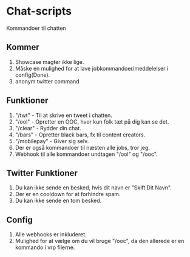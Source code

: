 # Chat-scripts

Kommandoer til chatten

## Kommer

1. Showcase magter ikke lige.
2. Måske en mulighed for at lave jobkommandoer/meddelelser i config(Done).
3. anonym twitter command

## Funktioner

1. "/twt" - Til at skrive en tweet i chatten.
2. "/ool" - Opretter en OOC, hvor kun folk tæt på dig kan se det.
3. "/clear" - Rydder din chat.
4. "/bars" - Opretter black bars, fx til content creators.
5. "/mobilepay" - Giver sig selv.
6. Der er også kommandoer til næsten alle jobs, tror jeg.
7. Webhook til alle kommandoer undtagen "/ool" og "/ooc".

## Twitter Funktioner

1. Du kan ikke sende en besked, hvis dit navn er "Skift Dit Navn".
2. Der er en cooldown for at forhindre spam.
3. Du kan ikke sende en tom besked.

## Config 

1. Alle webhooks er inkluderet.
2. Mulighed for at vælge om du vil bruge "/ooc", da den allerede er en kommando i vrp filerne.
